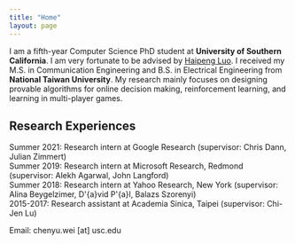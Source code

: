 ```yaml
---
title: "Home"
layout: page
---
```


I am a fifth-year Computer Science PhD student at **University of Southern California**.  I am very fortunate to be advised by [Haipeng Luo](https://haipeng-luo.net/). I received my M.S. in Communication Engineering and B.S. in Electrical Engineering from **National Taiwan University**. My research mainly focuses on designing provable algorithms for online decision making, reinforcement learning, and learning in multi-player games.  


## Research Experiences

Summer 2021: Research intern at Google Research (supervisor: Chris Dann, Julian Zimmert)  
Summer 2019: Research intern at Microsoft Research, Redmond (supervisor: Alekh Agarwal, John Langford)  
Summer 2018: Research intern at Yahoo Research, New York (supervisor: Alina Beygelzimer, D\'{a}vid P\'{a}l, Balazs Szorenyi)  
2015-2017: Research assistant at Academia Sinica, Taipei (supervisor: Chi-Jen Lu)

Email: chenyu.wei [at] usc.edu